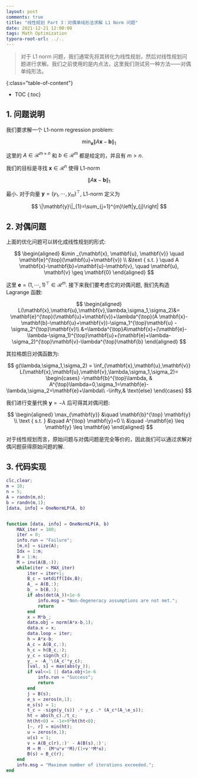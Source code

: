 ```yaml
---
layout: post
comments: true
title: "线性规划 Part 3：对偶单纯形法求解 L1 Norm 问题"
date: 2021-12-21 12:00:00
tags: Math Optimization
typora-root-url: ../..
---
```


> 对于 L1 norm 问题，我们通常先将其转化为线性规划，然后对线性规划问题进行求解。我们之前使用的是内点法，这里我们测试另一种方法——对偶单纯形法。

<!--more-->

{:class="table-of-content"}

* TOC
{:toc}

## 1. 问题说明

我们要求解一个 L1-norm regression problem:

$$
\min _{\mathbf{x}}\|A \mathbf{x}-\mathbf{b}\|_{1}
$$

这里的 $A \in \mathcal{R}^{m \times n}$ 和 $b \in \mathcal{R}^{m}$ 都是给定的，并且有 $m>n$.

我们的目标是寻找 $\mathbf{x} \in \mathcal{R}^{n}$ 使得 L1-norm

$$
\|A \mathbf{x}-\mathbf{b}\|_{1}
$$

最小. 对于向量 $\mathbf{y}=\left(y_{1}, \cdots, y_{m}\right)^{\top}$, L1-norm 定义为

$$
\|\mathbf{y}\|_{1}=\sum_{j=1}^{m}\left|y_{j}\right|
$$

## 2. 对偶问题

上面的优化问题可以转化成线性规划的形式:

$$
\begin{aligned}
&\min _{\mathbf{x}, \mathbf{u}, \mathbf{v}} \quad \mathbf{e}^{\top}(\mathbf{u}+\mathbf{v}) \\
&\text { s.t. } \quad A \mathbf{x}-\mathbf{b}=\mathbf{u}-\mathbf{v}, \quad \mathbf{u}, \mathbf{v} \geq \mathbf{0}
\end{aligned}
$$

这里 $\mathbf{e}=(1, \cdots, 1)^{\top} \in \mathcal{R}^{m}$. 接下来我们要考虑它的对偶问题, 我们先构造 Lagrange 函数:

$$
\begin{aligned}
 L(\mathbf{x},\mathbf{u},\mathbf{v},\lambda,\sigma_1,\sigma_2)&=
\mathbf{e}^{\top}(\mathbf{u}+\mathbf{v})+\lambda^{\top}(A \mathbf{x}-\mathbf{b}-\mathbf{u}+\mathbf{v})-\sigma_1^{\top}\mathbf{u} -\sigma_2^{\top}\mathbf{v}\\
&=\lambda^{\top}A\mathbf{x}+(\mathbf{e}-\lambda-\sigma_1)^{\top}\mathbf{u}+(\mathbf{e}+\lambda-\sigma_2)^{\top}\mathbf{v}-\lambda^{\top}\mathbf{b}
\end{aligned}
$$

其拉格朗日对偶函数为:

$$
g(\lambda,\sigma_1,\sigma_2) = \inf_{\mathbf{x},\mathbf{u},\mathbf{v}} L(\mathbf{x},\mathbf{u},\mathbf{v},\lambda,\sigma_1,\sigma_2)=
\begin{cases}
   -\mathbf{b}^{\top}\lambda, & A^{\top}\lambda=0,\sigma_1=\mathbf{e}-\lambda,\sigma_2=\mathbf{e}+\lambda\\
   -\infty,& \text{else}
\end{cases}
$$

我们进行变量代换 $\mathbf{y}=-\lambda$ 后可得其对偶问题:

$$
\begin{aligned}
\max_{\mathbf{y}} &\quad  \mathbf{b}^{\top} \mathbf{y} \\
\text { s.t. } &\quad  A^{\top} \mathbf{y}=0 \\
&\quad -\mathbf{e} \leq \mathbf{y} \leq \mathbf{e}
\end{aligned}
$$

对于线性规划而言，原始问题与对偶问题是完全等价的，因此我们可以通过求解对偶问题获得原始问题的解.

## 3. 代码实现

```matlab
clc,clear;
m = 10;
n = 5;
A = randn(m,n);
b = randn(m,1);
[data, info] = OneNormLP(A, b)


function [data, info] = OneNormLP(A, b)
    MAX_iter = 100;
    iter = 0;
    info.run = "Failure";
    [m,n] = size(A);
    Idx = 1:m;
    B = 1:n;
    M = inv(A(B,:));
    while(iter < MAX_iter)
        iter = iter+1;
        B_c = setdiff(Idx,B);
        A_ = A(B,:);
        b_ = b(B,:);
        if abs(det(A_))<1e-6
            info.msg = "Non-degeneracy assumptions are not met.";
            return
        end
        x = M*b_;
        data.obj = norm(A*x-b,1);
        data.x = x;
        data.loop = iter;
        h = A*x-b;
        A_c = A(B_c,:);
        h_c = h(B_c,:);
        y_c = sign(h_c);
        y_ = -A_'\(A_c'*y_c);
        [val, s] = max(abs(y_));
        if val<=1 || data.obj<1e-6
            info.run = "Success";
            return
        end
        j = B(s);
        e_s = zeros(n,1);
        e_s(s) = 1;
        t_c = -sign(y_(s)) .* y_c .* (A_c*(A_\e_s));
        ht = abs(h_c)./t_c;
        ht(ht<0) = -1e+9*ht(ht<0);
        [~, r] = min(ht);
        u = zeros(n,1);
        u(s) = 1;
        v = A(B_c(r),:)' - A(B(s),:)'; 
        M = M - (M*u*v'*M)/(1+v'*M*u);
        B(s) = B_c(r);
    end
    info.msg = "Maximum number of iterations exceeded.";
end
```
